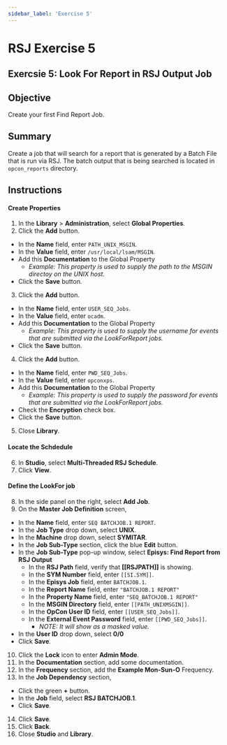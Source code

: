 ```yaml
---
sidebar_label: 'Exercise 5'
---
```


# RSJ Exercise 5

## Exercsie 5: Look For Report in RSJ Output Job

## Objective

Create your first Find Report Job.

## Summary

Create a job that will search for a report that is generated by a Batch File that is run via RSJ. The batch output that is being searched is located in ```opcon_reports``` directory.

## Instructions

#### Create Properties

1. In the **Library** > **Administration**, select **Global Properties**.
2. Click the **Add** button.
  * In the **Name** field, enter ```PATH_UNIX_MSGIN```.
  * In the **Value** field, enter ```/usr/local/lsam/MSGIN```.
  * Add this **Documentation** to the Global Property
    * _Example: This property is used to supply the path to the MSGIN directoy on the UNIX host._
  * Click the **Save** button.
3. Click the **Add** button.
  * In the **Name** field, enter ```USER_SEQ_Jobs```.
  * In the **Value** field, enter ```ocadm```.
  * Add this **Documentation** to the Global Property
    * _Example: This property is used to supply the username for events that are submitted via the LookForReport jobs._
  * Click the **Save** button.
4. Click the **Add** button.
  * In the **Name** field, enter ```PWD_SEQ_Jobs```.
  * In the **Value** field, enter ```opconxps```.
  * Add this **Documentation** to the Global Property
    * _Example: This property is used to supply the password for events that are submitted via the LookForReport jobs._
  * Check the **Encryption** check box.
  * Click the **Save** button.
5. Close **Library**.

#### Locate the Schdedule

6. In **Studio**, select **Multi-Threaded RSJ Schedule**.
7. Click **View**.

#### Define the LookFor job

8. In the side panel on the right, select **Add Job**.
9. On the **Master Job Definition** screen,
  * In the **Name** field, enter ```SEQ BATCHJOB.1 REPORT```.
  * In the **Job Type** drop down, select **UNIX**.
  * In the **Machine** drop down, select **SYMITAR**.
  * In the **Job Sub-Type** section, click the blue **Edit** button.
  * In the **Job Sub-Type** pop-up window, select **Episys: Find Report from RSJ Output**
    * In the **RSJ Path** field, verify that **[[RSJPATH]]** is showing.
    * In the **SYM Number** field, enter ```[[SI.SYM]]```.
    * In the **Episys Job** field, enter ```BATCHJOB.1```.
    * In the **Report Name** field, enter ```"BATCHJOB.1 REPORT"```
    * In the **Property Name** field, enter ```"SEQ_BATCHJOB.1 REPORT"```
    * In the **MSGIN Directory** field, enter ```[[PATH_UNIXMSGIN]]```.
    * In the **OpCon User ID** field, enter ```[[USER_SEQ_Jobs]]```.
    * In the **External Event Password** field, enter ```[[PWD_SEQ_Jobs]]```.
      * _NOTE: It will show as a masked value._
  * In the **User ID** drop down, select **0/0**
  * Click **Save**.
10. Click the **Lock** icon to enter **Admin Mode**.
11. In the **Documentation** section, add some documentation.
12. In the **Frequency** section, add the **Example Mon-Sun-O** Frequency.
13. In the **Job Dependency** section,
  * Click the green **+** button.
  * In the **Job** field, select **RSJ BATCHJOB.1**.
  * Click **Save**.
14. Click **Save**.
15. Click **Back**.
16. Close **Studio** and **Library**.